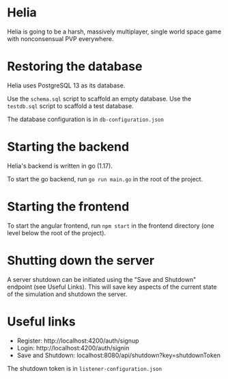 # Helia
Helia is going to be a harsh, massively multiplayer, single world space game with nonconsensual PVP everywhere.

# Restoring the database
Helia uses PostgreSQL 13 as its database. 

Use the `schema.sql` script to scaffold an empty database.
Use the `testdb.sql` script to scaffold a test database.

The database configuration is in `db-configuration.json`

# Starting the backend
Helia's backend is written in go (1.17).

To start the go backend, run `go run main.go` in the root of the project.

# Starting the frontend
To start the angular frontend, run `npm start` in the frontend directory (one level below the root of the project).

# Shutting down the server
A server shutdown can be initiated using the "Save and Shutdown" endpoint (see Useful Links). This will save key aspects of the current state of the simulation and shutdown the server.

# Useful links
* Register: http://localhost:4200/auth/signup
* Login: http://localhost:4200/auth/signin
* Save and Shutdown: localhost:8080/api/shutdown?key=shutdownToken

The shutdown token is in `listener-configuration.json`
